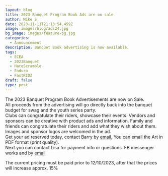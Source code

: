 ```yaml
---
layout: blog
title: 2023 Banquet Program Book Ads are on sale
author: Mike S
date: 2023-11-11T21:13:54.459Z
image: images/blog/ads24.jpg
bg_image: images/feature-bg.jpg
categories:
  - Announcement
description: Banquet Book advertising is now available.
tags:
  - ECEA
  - 2023Banquet
  - HareScramble
  - Enduro
  - FastKIDZ
draft: false
type: post
---
```

The 2023 Banquet Program Book Advertisements are now on Sale. \
All proceeds from the advertising will go directly back into the banquet budget for swag and the youth series party.\
      Clubs can congratulate their riders, showcase their events. Vendors and sponsors can  be creative with product ads and information. Family and friends can congratulate their riders and add what they wish about them. Images and sponsor logos are welcomed in the ad.\
      Get your ad reserved today, contact Barry by [ email](mailto:bigbhodog@aol.com), You can email the Art in PDF format (print quality). \
      Next you can contact Lisa for payment info or questions. FB messenger works and by [email](Mailto:lsoudas@comcast.net)

The current pricing must be paid prior to 12/10/2023, after that the prices will increase approx. 15%